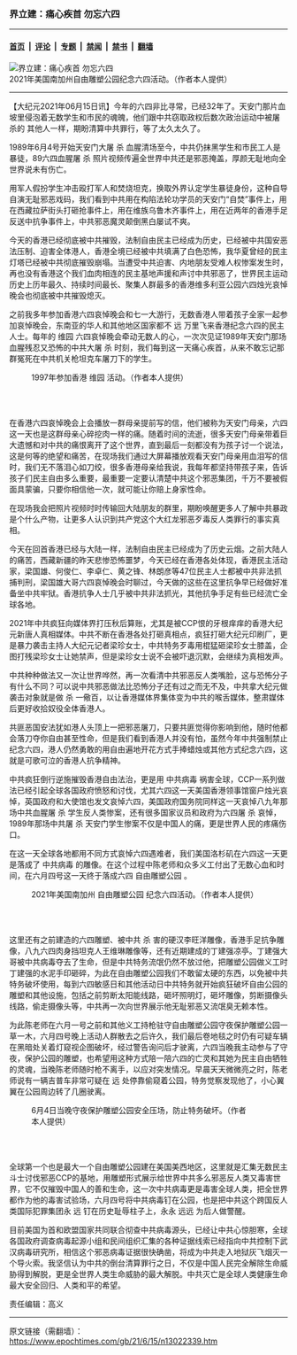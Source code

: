 ### 界立建：痛心疾首 勿忘六四

---

#### [首页](../../../..?n13022339) &nbsp;|&nbsp; [评论](../../../../../epoch-comment?n13022339) &nbsp;|&nbsp; [专题](../../../../../epoch-special?n13022339) &nbsp;|&nbsp; [禁闻](../../../../../epoch-news?n13022339) &nbsp;|&nbsp; [禁书](../../../../../books?n13022339) &nbsp;|&nbsp; [翻墙](https://github.com/gfw-breaker/nogfw/blob/master/README.md?n13022339)


<div><img alt="界立建：痛心疾首 勿忘六四" class="attachment-djy_600_400 size-djy_600_400 wp-post-image" src="https://i.epochtimes.com/assets/uploads/2021/06/id13022452-64FotoJet-600x400.jpg"/>
<div class="caption">
 2021年美国南加州自由雕塑公园纪念六四活动。（作者本人提供）
</div></div><hr/><div class="post_content" id="artbody" itemprop="articleBody">
 <!-- article content begin -->
 <p>
  【大纪元2021年06月15日讯】今年的六四非比寻常，已经32年了。天安门那片血坡里侵泡着无数学生和市民的魂魄，他们跟中共窃取政权后数次政治运动中被屠
  <span class="s1">
   杀的
  </span>
  其他人一样，期盼清算中共罪行，等了太久太久了。
 </p>
 <p class="p1">
  1989年6月4号开始天安门大屠
  <span class="s1">
   杀
  </span>
  血腥清场至今，中共仍抹黑学生和市民工人是暴徒，89六四血腥屠
  <span class="s1">
   杀
  </span>
  照片视频传遍全世界中共还是邪恶掩盖，厚颜无耻地向全世界说未有伤亡。
 </p>
 <p class="p1">
  用军人假扮学生冲击殴打军人和焚烧坦克，换取外界认定学生暴徒身份，这种自导自演无耻邪恶戏码，我们看到中共用在构陷法轮功学员的天安门“自焚”事件上，用在西藏拉萨街头打砸抢事件上，用在维族乌鲁木齐事件上，用在近两年的香港手足反送中抗争事件上，中共邪恶魔灵颠倒黑白屡试不爽。
 </p>
 <p class="p1">
  今天的香港已经彻底被中共摧毁，法制自由民主已经成为历史，已经被中共国安恶法压制、迫害全体港人，香港全境已经被中共填满了白色恐怖，我华夏曾经的民主灯塔已经被中共彻底摧毁崩塌。当遭受中共迫害、内地朋友受难人权惨案发生时，再也没有香港这个我们血肉相连的民主基地声援和声讨中共邪恶了，世界民主运动历史上历年最久、持续时间最长、聚集人群最多的香港维多利亚公园六四烛光哀悼晚会也彻底被中共摧毁熄灭。
 </p>
 <p class="p1">
  之前我多年参加香港六四哀悼晚会和七一大游行，无数香港人带着孩子全家一起参加哀悼晚会，东南亚的华人和其他地区国家都不
  <span class="s1">
   远
  </span>
  万里飞来香港纪念六四的民主人士。每年的
  <ok href="https://www.epochtimes.com/gb/tag/%E7%BB%B4%E5%9B%AD.html">
   维园
  </ok>
  六四哀悼晚会牵动无数人的心，一次次见证1989年天安门那场血腥残忍又恐怖的中共大屠
  <span class="s1">
   杀
  </span>
  时刻，我们每到这一天痛心疾首，从来不敢忘记那群冤死在中共机关枪坦克车屠刀下的学生。
 </p>
 <figure aria-describedby="caption-attachment-13022421" class="wp-caption aligncenter" id="attachment_13022421" style="width: 418px">
  <ok href="https://i.epochtimes.com/assets/uploads/2021/06/id13022421-photo_2021-06-14-22.42.43.jpeg" target="_blank">
   <img alt="" class="wp-image-13022421" src="https://i.epochtimes.com/assets/uploads/2021/06/id13022421-photo_2021-06-14-22.42.43-600x600.jpeg"/>
  </ok>
  <br/><figcaption class="wp-caption-text" id="caption-attachment-13022421">
   1997年参加香港
   <ok href="https://www.epochtimes.com/gb/tag/%E7%BB%B4%E5%9B%AD.html">
    维园
   </ok>
   活动。（作者本人提供）
  </figcaption><br/>
 </figure><br/>
 <p class="p1">
  在香港六四哀悼晚会上会播放一群母亲提前写的信，他们被称为天安门母亲，六四这一天也是这群母亲心碎挖肉一样的痛。随着时间的流逝，很多天安门母亲带着巨大遗憾和对中共的痛恨离开了这个世界，直到最后一刻都没有为孩子讨一个说法，这是何等的绝望和痛苦，在现场我们通过大屏幕播放观看天安门母亲用血泪写的信时，我们无不落泪心如刀绞，很多香港母亲给我说，我每年都坚持带孩子来，告诉孩子们民主自由多么重要，最重要一定要认清楚中共这个邪恶集团，千万不要被假面具蒙骗，只要你相信他一次，就可能让你赔上身家性命。
 </p>
 <p class="p1">
  在现场我会把照片视频时时传输回大陆朋友的群里，期盼唤醒更多人了解中共暴政是个什么产物，让更多人认识到共产党这个大红龙邪恶歹毒反人类罪行的事实真相。
 </p>
 <p class="p1">
  今天在回首香港已经与大陆一样，法制自由民主已经成为了历史云烟。之前大陆人的痛苦，西藏新疆的昨天悲惨恐怖噩梦，今天已经在香港各处体现，香港民主活动家，梁国雄、何俊仁、李卓仁、黄之锋、林朗彦等47位民主人士都被中共非法抓捕判刑，梁国雄大哥六四哀悼晚会时聊过，今天做的这些在这里抗争早已经做好准备坐中共牢狱。香港抗争人士几乎被中共非法抓光，其他抗争手足有些已经流亡全球各地。
 </p>
 <p class="p1">
  2021年中共疯狂向媒体界打压秋后算账，尤其是被CCP恨的牙根痒痒的香港大纪元新唐人真相媒体。中共不断在香港各处打砸真相点，疯狂打砸大纪元印刷厂，更是暴力袭击主持人大纪元记者梁珍女士，中共特务歹毒用棍猛砸梁珍女士膝盖，企图打残梁珍女士让她禁声，但是梁珍女士说不会被吓退沉默，会继续为真相发声。
 </p>
 <p class="p1">
  中共种种做法又一次让世界哗然，再一次看清中共邪恶反人类嘴脸，这与恐怖分子有什么不同？可以说中共邪恶做法比恐怖分子还有过之而无不及，中共拿大纪元做袭击对象就是做
  <span class="s1">
   杀
  </span>
  一儆百，以让香港媒体界集体变为中共的喉舌媒体，整肃媒体后更好收拾奴役全体香港人。
 </p>
 <p class="p1">
  共匪恶国安法犹如港人头顶上一把邪恶屠刀，只要共匪觉得你影响到他，随时他都会落刀夺你自由甚至性命，但是我们看到香港人并没有怕，虽然今年中共强制禁止纪念六四，港人仍然勇敢的用自由遍地开花方式手捧蜡烛或其他方式纪念六四，这就是可歌可泣的香港人抗争精神。
 </p>
 <p class="p1">
  中共疯狂倒行逆施摧毁香港自由法治，更是用
  <ok href="https://www.epochtimes.com/gb/tag/%E4%B8%AD%E5%85%B1%E7%97%85%E6%AF%92.html">
   中共病毒
  </ok>
  祸害全球，CCP一系列做法已经引起全球各国政府愤怒和讨伐，尤其六四这一天美国香港领事馆窗户烛光哀悼，英国政府和大使馆也发文哀悼六四，美国政府国务院同样这一天哀悼八九年那场中共血腥屠
  <span class="s1">
   杀
  </span>
  学生反人类惨案，还有很多国家议员和政府为六四屠
  <span class="s1">
   杀
  </span>
  哀悼，1989年那场中共屠
  <span class="s1">
   杀
  </span>
  天安门学生惨案不仅是中国人的痛，更是世界人民的疼痛伤口。
 </p>
 <p class="p1">
  在这一天全球各地都用不同方式哀悼六四遇难者，我们美国洛杉矶在六四这一天更是落成了
  <ok href="https://www.epochtimes.com/gb/tag/%E4%B8%AD%E5%85%B1%E7%97%85%E6%AF%92.html">
   中共病毒
  </ok>
  的雕像。在这个过程中陈老师和众多义工付出了无数心血和时间，在六月四号这一天终于落成六四
  <ok href="https://www.epochtimes.com/gb/tag/%E8%87%AA%E7%94%B1%E9%9B%95%E5%A1%91%E5%85%AC%E5%9B%AD.html">
   自由雕塑公园
  </ok>
  。
 </p>
 <figure aria-describedby="caption-attachment-13022456" class="wp-caption aligncenter" id="attachment_13022456" style="width: 600px">
  <ok href="https://i.epochtimes.com/assets/uploads/2021/06/id13022456-photo_2021-06-14-22.56.18.jpeg" target="_blank">
   <img alt="" class="size-large wp-image-13022456" src="https://i.epochtimes.com/assets/uploads/2021/06/id13022456-photo_2021-06-14-22.56.18-600x450.jpeg"/>
  </ok>
  <br/><figcaption class="wp-caption-text" id="caption-attachment-13022456">
   2021年美国南加州
   <ok href="https://www.epochtimes.com/gb/tag/%E8%87%AA%E7%94%B1%E9%9B%95%E5%A1%91%E5%85%AC%E5%9B%AD.html">
    自由雕塑公园
   </ok>
   纪念六四活动。（作者本人提供）
  </figcaption><br/>
 </figure><br/>
 <p class="p1">
  这里还有之前建造的六四雕塑、被中共
  <span class="s1">
   杀
  </span>
  害的硬汉李旺洋雕像，香港手足抗争雕像，八九六四肉身挡坦克人王维琳雕像等，还有近期建成的丁建强凉亭。丁建强大哥被中共病毒夺去了生命，但是中共特务流氓仍然不放过他，把雕塑公园做义工时丁建强的水泥手印砸碎，为此在自由雕塑公园我们不敢留太硬的东西，以免被中共特务破坏使用，每到六四敏感日和其他活动日中共特务就开始疯狂破坏自由公园的雕塑和其他设施，包括之前剪断太阳能线路，砸坏照明灯，砸坏雕像，剪断摄像头线路，偷走摄像头等，中共再一次向世界展示他无耻邪恶又流氓臭无赖本性。
 </p>
 <p class="p1">
  为此陈老师在六月一号之前和其他义工持枪驻守自由雕塑公园守夜保护雕塑公园一草一木，六月四号晚上活动人群散去之后许久，我们最后卷地毯之时仍有可疑车辆在黑暗处关着灯窥视企图破坏，经过警告询问后才驶离，六四当晚我主动参与了守夜，保护公园的雕塑，也希望用这种方式陪一陪六四的亡灵和其她为民主自由牺牲的灵魂，当晚陈老师随时枪不离手，以应对突发情况。早晨天天微微亮之时，陈老师说有一辆吉普车非常可疑在
  <span class="s1">
   远
  </span>
  处停靠偷窥着公园，特务觉察发现他了，小心翼翼在公园周边转了几圈驶离。
 </p>
 <figure aria-describedby="caption-attachment-13023935" class="wp-caption aligncenter" id="attachment_13023935" style="width: 400px">
  <ok href="https://i.epochtimes.com/assets/uploads/2021/06/id13023935-photo_2021-06-15-10.37.41.jpeg" target="_blank">
   <img alt="" class="wp-image-13023935" src="https://i.epochtimes.com/assets/uploads/2021/06/id13023935-photo_2021-06-15-10.37.41-600x800.jpeg"/>
  </ok>
  <br/><figcaption class="wp-caption-text" id="caption-attachment-13023935">
   6月4日当晚守夜保护雕塑公园安全压场，防止特务破坏。（作者本人提供）
  </figcaption><br/>
 </figure><br/>
 <p class="p1">
  全球第一个也是最大一个自由雕塑公园建在美国美西地区，这里就是汇集无数民主斗士讨伐邪恶CCP的基地，用雕塑形式展示给世界中共多么邪恶反人类又毒害世界，它不仅摧毁中国人的善和生命，这一次中共病毒更是毒害全球人类，把全世界都作为他的毒害试验场，六月四号将中共病毒钉在公园，也是把中共这个跨国反人类国际犯罪集团永
  <span class="s1">
   远
  </span>
  钉在历史耻辱柱子上，永永
  <span class="s1">
   远远
  </span>
  为后人做警醒。
 </p>
 <p class="p1">
  目前美国为首和欧盟国家共同联合彻查中共病毒源头，已经让中共心惊胆寒，全球各国政府调查病毒起源小组和民间组织汇集的各种证据线索已经指向中共控制下武汉病毒研究所，相信这个邪恶病毒证据很快确凿，将成为中共走入地狱灰飞烟灭一个导火索。我坚信认为中共的倒台清算罪行之日，不仅是中国人民完全解除生命威胁得到解脱，更是全世界人类生命威胁的最大解脱。中共灭亡是全球人类健康生命最大安全回归、人类和平的希望。
 </p>
 <p class="p1">
  责任编辑：高义
 </p>
 <!-- article content end -->
 <div id="below_article_ad">
 </div>
</div>


---

原文链接（需翻墙）：https://www.epochtimes.com/gb/21/6/15/n13022339.htm